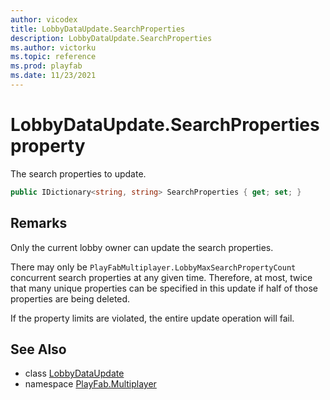 ```yaml
---
author: vicodex
title: LobbyDataUpdate.SearchProperties
description: LobbyDataUpdate.SearchProperties
ms.author: victorku
ms.topic: reference
ms.prod: playfab
ms.date: 11/23/2021
---
```


# LobbyDataUpdate.SearchProperties property

The search properties to update.

```csharp
public IDictionary<string, string> SearchProperties { get; set; }
```

## Remarks

Only the current lobby owner can update the search properties.

There may only be `PlayFabMultiplayer.LobbyMaxSearchPropertyCount` concurrent search properties at any given time. Therefore, at most, twice that many unique properties can be specified in this update if half of those properties are being deleted.

If the property limits are violated, the entire update operation will fail.

## See Also

* class [LobbyDataUpdate](../LobbyDataUpdate.md)
* namespace [PlayFab.Multiplayer](../../PlayFabMultiplayerSDK.md)

